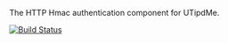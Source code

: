 The HTTP Hmac authentication component for UTipdMe.

[![Build Status](https://travis-ci.org/UTipdMe/HmacAuth.svg?branch=master)](https://travis-ci.org/UTipdMe/HmacAuth)
